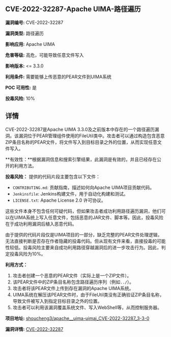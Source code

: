 ## CVE-2022-32287-Apache UIMA-路径遍历

**漏洞编号:** CVE-2022-32287

**漏洞类型:** 路径遍历

**影响应用:** Apache UIMA

**危害等级:** 高危，可能导致任意文件写入

**影响版本:** <= 3.3.0

**利用条件:** 需要能够上传恶意的PEAR文件到UIMA系统

**POC 可用性:** 是

**投毒风险:** 10%

## 详情

CVE-2022-32287是Apache UIMA 3.3.0及之前版本中存在的一个路径遍历漏洞。该漏洞位于PEAR管理组件使用的FileUtil类中。攻击者可以通过构造包含恶意ZIP条目名称的PEAR文件，将文件写入到目标目录之外的位置，从而实现任意文件写入。

**有效性：**根据漏洞信息和搜索引擎结果，此漏洞是有效的，并且已经存在公开的利用方法。

**投毒风险：**
提供的代码片段主要包含以下文件：
*   `CONTRIBUTING.md`:  贡献指南，描述如何向Apache UIMA项目贡献代码。
*   `Jenkinsfile`:  Jenkins构建文件，用于自动化构建和测试。
*   `LICENSE.txt`:  Apache License 2.0 许可协议。

这些文件本身不包含任何可疑代码，但如果攻击者成功利用路径遍历漏洞，他们可以在UIMA系统上写入任意文件，包括恶意的JAR文件、脚本等。因此，投毒风险在于成功利用漏洞后植入恶意代码。

由于提供的代码片段仅是UIMA项目的一部分，缺乏完整的PEAR文件处理逻辑，无法直接判断是否存在作者隐藏的投毒代码。但从现有文件来看，直接投毒的可能性较低。投毒风险主要来自成功利用路径穿越漏洞后的进一步攻击行为。因此，判定投毒风险为10%。

**利用方式：**
1.  攻击者创建一个恶意的PEAR文件（实际上是一个ZIP文件）。
2.  该PEAR文件中的ZIP条目名称包含路径遍历序列（例如`../`）。
3.  攻击者将该PEAR文件上传到存在漏洞的Apache UIMA系统。
4.  UIMA系统在解压该PEAR文件时，由于FileUtil类没有正确验证ZIP条目名称，导致文件被写入到指定目标目录之外的位置。
5.  攻击者可以利用该漏洞覆盖系统文件、写入WebShell等，从而控制服务器。

**项目地址:** [shoucheng3/apache__uima-uimaj_CVE-2022-32287_3-3-0](https://github.com/shoucheng3/apache__uima-uimaj_CVE-2022-32287_3-3-0)

**漏洞详情:** [CVE-2022-32287](https://nvd.nist.gov/vuln/detail/CVE-2022-32287)
